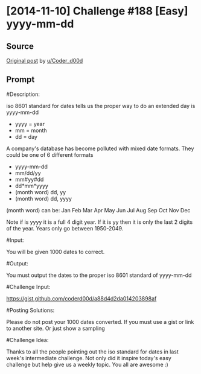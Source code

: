 # [2014-11-10] Challenge #188 [Easy] yyyy-mm-dd

## Source

[Original post](https://old.reddit.com/r/dailyprogrammer/comments/2lvgz6/20141110_challenge_188_easy_yyyymmdd/) by [u/Coder_d00d](https://old.reddit.com/user/Coder_d00d)

## Prompt

#Description:

iso 8601 standard for dates tells us the proper way to do an extended day is yyyy-mm-dd

* yyyy = year
* mm = month
* dd = day

A company's database has become polluted with mixed date formats. They could be one of 6 different formats

* yyyy-mm-dd
* mm/dd/yy
* mm#yy#dd
* dd\*mm\*yyyy
* (month word) dd, yy
* (month word) dd, yyyy

(month word) can be: Jan Feb Mar Apr May Jun Jul Aug Sep Oct Nov Dec

Note if is yyyy it is a full 4 digit year. If it is yy then it is only the last 2 digits of the year. Years only go between 1950-2049.

#Input:

You will be given 1000 dates to correct.

#Output:

You must output the dates to the proper iso 8601 standard of yyyy-mm-dd

#Challenge Input:

https://gist.github.com/coderd00d/a88d4d2da014203898af

#Posting Solutions:

Please do not post your 1000 dates converted. If you must use a gist or link to another site. Or just show a sampling

#Challenge Idea:

Thanks to all the people pointing out the iso standard  for dates in last week's intermediate challenge. Not only did it inspire today's easy challenge but help give us a weekly topic. You all are awesome :)
